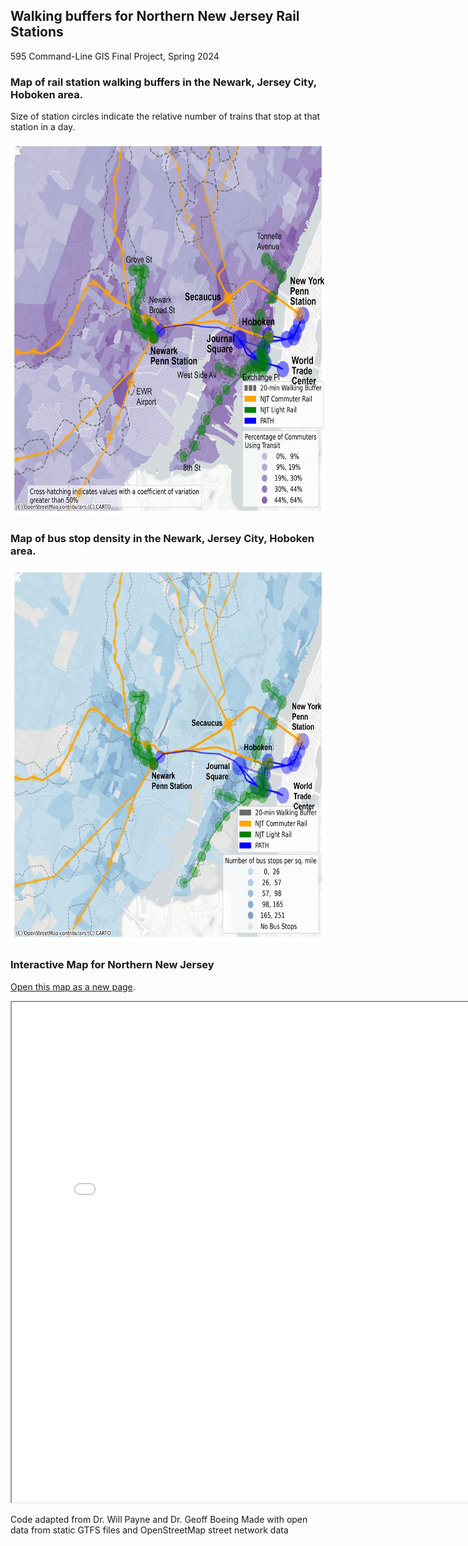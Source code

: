 ## Walking buffers for Northern New Jersey Rail Stations
595 Command-Line GIS Final Project, Spring 2024

### Map of rail station walking buffers in the Newark, Jersey City, Hoboken area. 
Size of station circles indicate the relative number of trains that stop at that station in a day.

<img src="map_1.png" height="600">

### Map of bus stop density in the Newark, Jersey City, Hoboken area. 

<img src="map_2.png" height="600">

### Interactive Map for Northern New Jersey
[Open this map as a new page](webmap_ver6.html).
<iframe src = "webmap_ver6.html" height = "800" width = "800"></iframe>

Code adapted from Dr. Will Payne and Dr. Geoff Boeing
Made with open data from static GTFS files and OpenStreetMap street network data
